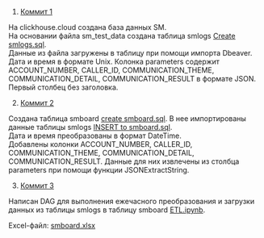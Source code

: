 1. [Коммит 1](https://github.com/dee-mah/rt-sm/commit/6ba621273f85a985c8fdffe153a5a76b1eb13011)
 
На clickhouse.cloud создана база данных SM.  
На основании файла sm_test_data создана таблица smlogs [Create smlogs.sql](https://github.com/dee-mah/rt-sm/commit/6ba621273f85a985c8fdffe153a5a76b1eb13011#diff-c16e1ceb191a32b845647992ebbe99a147bb980a719bb2c4eda8bbdb8e0d945d).  
Данные из файла загружены в таблицу при помощи импорта Dbeaver.  
Дата и время в формате Unix. Колонка parameters содержит ACCOUNT_NUMBER, CALLER_ID, COMMUNICATION_THEME, COMMUNICATION_DETAIL, COMMUNICATION_RESULT в формате JSON. Первый столбец без заголовка.

2. [Коммит 2](https://github.com/dee-mah/rt-sm/commit/7c25b73814b81b993b56215fd340cccee3a7ba15)

Создана таблица smboard [create smboard.sql](https://github.com/dee-mah/rt-sm/commit/7c25b73814b81b993b56215fd340cccee3a7ba15#diff-22177dd8a556186b05b53141b88c7a5bc0ddf2100be0b565fae33c5da9fbeaac). В нее импортированы данные таблицы smlogs [INSERT to smboard.sql](https://github.com/dee-mah/rt-sm/commit/7c25b73814b81b993b56215fd340cccee3a7ba15#diff-ff8f851d354f74dfa1fe50ee308d26a67e4c1f4c87ad6072ffd2de3b039efd9a).   
Дата и время преобразованы в формат DateTime.  
Добавлены колонки ACCOUNT_NUMBER, CALLER_ID, COMMUNICATION_THEME, COMMUNICATION_DETAIL, COMMUNICATION_RESULT. Данные для них извлечены из столбца parameters при помощи функции JSONExtractString.

3. [Коммит 3](https://github.com/dee-mah/rt-sm/commit/5f94ff493093bbb0286a94f3c99ebd40265d28f4)

Написан DAG для выполнения ежечасного преобразования и загрузки данных из таблицы smlogs в таблицу smboard [ETL.ipynb](https://github.com/dee-mah/rt-sm/blob/5f94ff493093bbb0286a94f3c99ebd40265d28f4/ETL.ipynb).

Excel-файл: [smboard.xlsx](https://github.com/dee-mah/rt-sm/files/14976890/smboard.xlsx)

